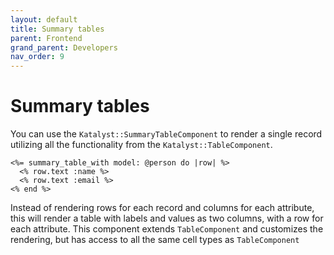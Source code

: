 ```yaml
---
layout: default
title: Summary tables
parent: Frontend
grand_parent: Developers
nav_order: 9
---
```


# Summary tables

You can use the `Katalyst::SummaryTableComponent` to render a single record utilizing all the functionality from the
`Katalyst::TableComponent`.

```erb
<%= summary_table_with model: @person do |row| %>
  <% row.text :name %>
  <% row.text :email %>
<% end %>
```

Instead of rendering rows for each record and columns for each attribute, this will render a table with labels and
values as two columns, with a row for each attribute. This component extends `TableComponent` and customizes the
rendering, but has access to all the same cell types as `TableComponent`
